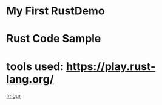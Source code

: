 # My First RustDemo
Rust Code Sample
==================
tools used:
https://play.rust-lang.org/
==================

[Imgur](https://i.imgur.com/ZXmcJuCm.png?1)
